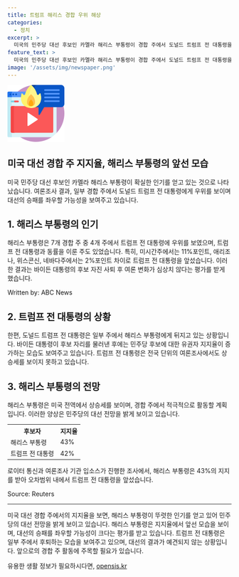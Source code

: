 ```yaml
---
title: 트럼프 해리스 경합 우위 해상
categories:
  - 정치
excerpt: >
  미국의 민주당 대선 후보인 카멜라 해리스 부통령이 경합 주에서 도널드 트럼프 전 대통령을 앞섰으며, 전국 단위 여론조사에서도 상승세를 보이고 있습니다. 모닝 컨설트와 블룸버그 통신에 따르면, 해리스 부통령은 7개 주 가운데 4개 주에서 우위를 차지했으며, 다른 여론조사 결과 또한 해리스 부통령의 지지율 상승을 확인했습니다. 이에 더해, 11월 대선에서 결정적 역할을 할 것으로 예상되는 경합 주 공략에 나서고 있어 관심을 모으고 있습니다. (출처: 블룸버그 통신, 로이터 통신)
feature_text: >
  미국의 민주당 대선 후보인 카멜라 해리스 부통령이 경합 주에서 도널드 트럼프 전 대통령을 앞섰으며, 전국 단위 여론조사에서도 상승세를 보이고 있습니다. 모닝 컨설트와 블룸버그 통신에 따르면, 해리스 부통령은 7개 주 가운데 4개 주에서 우위를 차지했으며, 다른 여론조사 결과 또한 해리스 부통령의 지지율 상승을 확인했습니다. 이에 더해, 11월 대선에서 결정적 역할을 할 것으로 예상되는 경합 주 공략에 나서고 있어 관심을 모으고 있습니다. (출처: 블룸버그 통신, 로이터 통신)
image: '/assets/img/newspaper.png'
---
```


<p><img src="/assets/img/news.png" alt="rentncar 속보" /></p>

<h2>미국 대선 경합 주 지지율, 해리스 부통령의 앞선 모습</h2>

<p data-ke-size="size16">미국 민주당 대선 후보인 카멜라 해리스 부통령이 확실한 인기를 얻고 있는 것으로 나타났습니다. 여론조사 결과, 일부 경합 주에서 도널드 트럼프 전 대통령에게 우위를 보이며 대선의 승패를 좌우할 가능성을 보여주고 있습니다.</p>

<h2 data-ke-size="size26">1. 해리스 부통령의 인기</h2>

<p>해리스 부통령은 7개 경합 주 중 4개 주에서 트럼프 전 대통령에 우위를 보였으며, 트럼프 전 대통령과 동률을 이룬 주도 있었습니다. 특히, 미시간주에서는 11%포인트, 애리조나, 위스콘신, 네바다주에서는 2%포인트 차이로 트럼프 전 대통령을 앞섰습니다. 이러한 결과는 바이든 대통령의 후보 자진 사퇴 후 여론 변화가 심상치 않다는 평가를 받게 했습니다.</p>

<div class="author">
  Written by: ABC News
</div>

<h2 data-ke-size="size26">2. 트럼프 전 대통령의 상황</h2>

<p>한편, 도널드 트럼프 전 대통령은 일부 주에서 해리스 부통령에게 뒤지고 있는 상황입니다. 바이든 대통령이 후보 자리를 물러낸 후에는 민주당 후보에 대한 유권자 지지율이 증가하는 모습도 보여주고 있습니다. 트럼프 전 대통령은 전국 단위의 여론조사에서도 상승세를 보이지 못하고 있습니다.</p>

<h2 data-ke-size="size26">3. 해리스 부통령의 전망</h2>

<p>해리스 부통령은 미국 전역에서 상승세를 보이며, 경합 주에서 적극적으로 활동할 계획입니다. 이러한 양상은 민주당의 대선 전망을 밝게 보이고 있습니다.</p>

<table>
  <tr>
    <th>후보자</th>
    <th>지지율</th>
  </tr>
  <tr>
    <td>해리스 부통령</td>
    <td>43%</td>
  </tr>
  <tr>
    <td>트럼프 전 대통령</td>
    <td>42%</td>
  </tr>
</table>

<p>로이터 통신과 여론조사 기관 입소스가 진행한 조사에서, 해리스 부통령은 43%의 지지를 받아 오차범위 내에서 트럼프 전 대통령을 앞섰습니다.</p>

<div class="source">
  Source: Reuters
</div>

<hr>

<p data-ke-size="size16">미국 대선 경합 주에서의 지지율을 보면, 해리스 부통령이 뚜렷한 인기를 얻고 있어 민주당의 대선 전망을 밝게 보이고 있습니다. 해리스 부통령은 지지율에서 앞선 모습을 보이며, 대선의 승패를 좌우할 가능성이 크다는 평가를 받고 있습니다. 트럼프 전 대통령은 일부 주에서 후퇴하는 모습을 보여주고 있으며, 대선의 결과가 예견되지 않는 상황입니다. 앞으로의 경합 주 활동에 주목할 필요가 있습니다.</p>
유용한 생활 정보가 필요하시다면, <a href="https://opensis.kr" rel="dofollow">opensis.kr</a>


